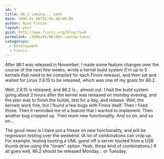 ```yaml
---
id: 5
title: 86.2 coming... soon
date: 2006-01-06T16:05:40+00:00
author: Ryan Finnie
layout: post
guid: http://www.finnix.org/blog/?p=5
permalink: /2006/01/06/862-coming-soon/
categories:
  - Development
  - Finnix
---
```

After 86.1 was released in November, I made some feature changes over the course of the next few weeks, wrote a kernel build system (I'm up to 5 kernels that need to be compiled for each Finnix release), and then sat and waited for Linux 2.6.15 to be released, which was one of my goals for 86.2.

Well, 2.6.15 is released, and 86.2 is... almost out. I had the build system going about 2 hours after the kernel was released on monday evening, and the plan was to finish the builds, test for a day, and release. Well, the kernels work fine, but I found a few bugs with Finnix itself. Then I fixed those. Then it reminded me of a feature that I wanted to implement. Then another bug cropped up. Then more new functionality. And so on, and so on...

The good news is I have put a freeze on new functionality, and will be regression testing over the weekend. (A lot of combinations can crop up. For example, testing booting a UML guest off a server booted from a USB thumb drive using the "toram" option. Yeah, those kind of combinations.) If all goes well, 86.2 should be released Monday... or Tuesday.